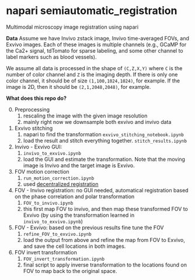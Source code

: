 # napari semiautomatic_registration
Multimodal microscopy image registration using napari

**Data**
Assume we have Invivo zstack image, Invivo time-averaged FOVs, and Exvivo images. Each of these images is multiple channels (e.g., GCaMP for the Ca2+ signal, tdTomato for sparse labeling, and some other channel to label markers such as blood vessels). 

We assume all data is processed in the shape of `(C,Z,X,Y)` where `C` is the number of color channel and `Z` is the imaging depth. If there is only one color channel, it should be of size `(1,100,1024,1024)`, for example. If the image is 2D, then it should be `(2,1,2048,2048)`, for example. 


**What does this repo do?**

0. Preprocessing
    1. rescaling the image with the given image resolution 
    2. mainly right now we downsample both exvivo and invivo data
1. Exvivo stitching 
    1. napari to find the transformation `exvivo_stitching_notebook.ipynb`
    2. load the result and stitch everything together. `stitch_results.ipynb`
2. Invivo - Exvivo GUI:
    1. `invivo_to_exvivo.ipynb`
    2. load the GUI and estimate the transformation. Note that the moving image is Invivo and the target image is Exvivo.
3. FOV motion correction
    1. `run_motion_correction.ipynb`
    2. used [decentralized registration](https://ieeexplore.ieee.org/abstract/document/9414145)
4. FOV - Invivo registration: no GUI needed, automatical registration based on the phase correlation and polar transformation
    1. `FOV_to_invivo.ipynb`
    2. this first map FOV to invivo, and then map these transformed FOV to Exvivo (by using the transformation learned in `invivo_to_exvivo.ipynb`)
5. FOV - Exvivo: based on the previous results fine tune the FOV
    1. `refine_FOV_to_exvivo.ipynb`
    2. load the output from above and refine the map from FOV to Exvivo, and save the cell locations in both images.
3. FOV invert transformation 
    1. `FOV_invert_transformation.ipynb`
    2. final script to apply inverse transformation to the locations found on FOV to map back to the original space. 
